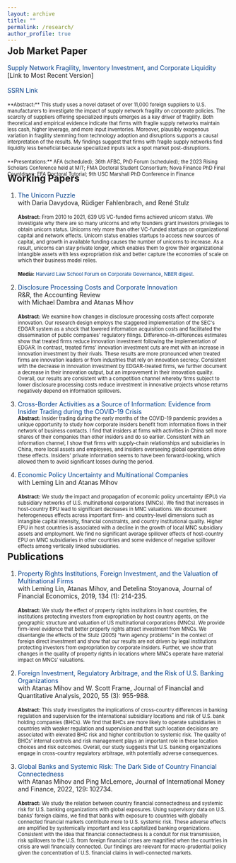```yaml
---
layout: archive
title: ""
permalink: /research/
author_profile: true
---
```

<style>
  h2 {
    margin-top: -0.5em; /* Set margin-top to 0 to reduce the vertical space */
  }
</style>

<h2>Job Market Paper</h2>
<a href="https://leandrosanz.github.io/files/JMP_Supply_Network_Fragility.pdf" style="text-decoration: none; color: rgb(2, 62, 138);">Supply Network Fragility, Inventory Investment, and Corporate Liquidity</a> [Link to Most Recent Version]<br><br>
<a href="http://ssrn.com/abstract=4635488" style="text-decoration: none; color: rgb(2, 62, 138);">SSRN Link</a> <br><br>
<span style="font-size:0.8em;">**Abstract:** This study uses a novel dataset of over 11,000 foreign suppliers to U.S. manufacturers to investigate the impact of supply network fragility on corporate policies. The scarcity of suppliers offering specialized inputs emerges as a key driver of fragility. Both theoretical and empirical evidence indicate that firms with fragile supply networks maintain less cash, higher leverage, and more input inventories. Moreover, plausibly exogenous variation in fragility stemming from technology adoption and disruptions supports a causal interpretation of the results. My findings suggest that firms with fragile supply networks find liquidity less beneficial because specialized inputs lack a spot market post-disruptions.</span>
<br><br>
<span style="font-size:0.8em;">**Presentations:** AFA (scheduled); 36th AFBC, PhD Forum (scheduled); the 2023 Rising Scholars Conference held at MIT; FMA Doctoral Student Consortium; Nova Finance PhD Final Countdown; EFA Doctoral Tutorial; 9th USC Marshall PhD Conference in Finance</span>

## Working Papers

1. <a href="https://papers.ssrn.com/sol3/papers.cfm?abstract_id=4255165" style="text-decoration: none; color: rgb(2, 62, 138);">The Unicorn Puzzle</a> <br />
with Daria Davydova, Rüdiger Fahlenbrach, and René Stulz<br><br>
<span style="font-size:0.8em;">**Abstract:** From 2010 to 2021, 639 US VC-funded firms achieved unicorn status. We investigate why there are so many unicorns and why founders grant investors privileges to obtain unicorn status. Unicorns rely more than other VC-funded startups on organizational capital and network effects. Unicorn status enables startups to access new sources of capital, and growth in available funding causes the number of unicorns to increase. As a result, unicorns can stay private longer, which enables them to grow their organizational intangible assets with less expropriation risk and better capture the economies of scale on which their business model relies.</span>
<br><br>
<span style="font-size:0.8em;">**Media:**  <a href="https://corpgov.law.harvard.edu/2022/11/28/the-unicorn-puzzle/" style="text-decoration: none; color: rgb(2, 62, 138);">Harvard Law School Forum on Corporate Governance</a>,  <a href="https://www.nber.org/digest/20231/what-accounts-proliferation-billion-dollar-startups" style="text-decoration: none; color: rgb(2, 62, 138);">NBER digest</a>.</span>



2. <a href="https://papers.ssrn.com/sol3/papers.cfm?abstract_id=4417411" style="text-decoration: none; color: rgb(2, 62, 138);">Disclosure Processing Costs and Corporate Innovation</a> <br />
R&R, the Accounting Review <br />
with Michael Dambra and Atanas Mihov<br><br>
<span style="font-size:0.8em;">**Abstract:** We examine how changes in disclosure processing costs affect corporate innovation. Our research design employs the staggered implementation of the SEC's EDGAR system as a shock that lowered information acquisition costs and facilitated the dissemination of public companies' regulatory filings. Difference-in-differences estimates show that treated firms reduce innovation investment following the implementation of EDGAR. In contrast, treated firms' innovation investment cuts are met with an increase in innovation investment by their rivals. These results are more pronounced when treated firms are innovation leaders or from industries that rely on innovation secrecy. Consistent with the decrease in innovation investment by EDGAR-treated firms, we further document a decrease in their innovation output, but an improvement in their innovation quality. Overall, our results are consistent with a competition channel whereby firms subject to lower disclosure processing costs reduce investment in innovative projects whose returns negatively depend on information spillovers.</span>

3. <a href="https://papers.ssrn.com/sol3/papers.cfm?abstract_id=3987237" style="text-decoration: none; color: rgb(2, 62, 138);">Cross-Border Activities as a Source of Information: Evidence from Insider Trading during the COVID-19 Crisis</a> <br />
<span style="font-size:0.8em;">**Abstract:** Insider trading during the early months of the COVID-19 pandemic provides a unique opportunity to study how corporate insiders benefit from information flows in their network of business contacts. I find that insiders at firms with activities in China sell more shares of their companies than other insiders and do so earlier. Consistent with an information channel, I show that firms with supply-chain relationships and subsidiaries in China, more local assets and employees, and insiders overseeing global operations drive these effects. Insiders' private information seems to have been forward-looking, which allowed them to avoid significant losses during the period.</span>

4. <a href="https://papers.ssrn.com/sol3/papers.cfm?abstract_id=4060441" style="text-decoration: none; color: rgb(2, 62, 138);">Economic Policy Uncertainty and Multinational Companies</a> <br />
with Leming Lin and Atanas Mihov<br><br>
<span style="font-size:0.8em;">**Abstract:** We study the impact and propagation of economic policy uncertainty (EPU) via subsidiary networks of U.S. multinational corporations (MNCs). We find that increases in host-country EPU lead to significant decreases in MNC valuations. We document heterogeneous effects across important firm- and country-level dimensions such as intangible capital intensity, financial constraints, and country institutional quality. Higher EPU in host countries is associated with a decline in the growth of local MNC subsidiary assets and employment. We find no significant average spillover effects of host-country EPU on MNC subsidiaries in other countries and some evidence of negative spillover effects among vertically linked subsidiaries.</span>

## Publications

1. <a href="https://www.sciencedirect.com/science/article/abs/pii/S0304405X19300558" style="text-decoration: none; color: rgb(2, 62, 138);">Property Rights Institutions, Foreign Investment, and the Valuation of Multinational Firms</a> <br />
with Leming Lin, Atanas Mihov, and Detelina Stoyanova, Journal of Financial Economics, 2019, 134 (1): 214-235.<br><br>
<span style="font-size:0.8em;">**Abstract:** We study the effect of property rights institutions in host countries, the institutions protecting investors from expropriation by host country agents, on the geographic structure and valuation of US multinational corporations (MNCs). We provide firm-level evidence that better property rights attract investment from MNCs. We disentangle the effects of the Stulz (2005) “twin agency problems” in the context of foreign direct investment and show that our results are not driven by legal institutions protecting investors from expropriation by corporate insiders. Further, we show that changes in the quality of property rights in locations where MNCs operate have material impact on MNCs’ valuations.</span>


2. <a href="https://www.cambridge.org/core/journals/journal-of-financial-and-quantitative-analysis/article/foreign-investment-regulatory-arbitrage-and-the-risk-of-us-banking-organizations/30086E27DD5CE2CA391597CEBAF6CA25" style="text-decoration: none; color: rgb(2, 62, 138);">Foreign Investment, Regulatory Arbitrage, and the Risk of U.S. Banking Organizations</a> <br />
with Atanas Mihov and W. Scott Frame, Journal of Financial and Quantitative Analysis, 2020, 55 (3): 955-988.<br><br>
<span style="font-size:0.8em;">**Abstract:** This study investigates the implications of cross-country differences in banking regulation and supervision for the international subsidiary locations and risk of U.S. bank holding companies (BHCs). We find that BHCs are more likely to operate subsidiaries in countries with weaker regulation and supervision and that such location decisions are associated with elevated BHC risk and higher contribution to systemic risk. The quality of BHCs’ internal controls and risk management plays an important role in these location choices and risk outcomes. Overall, our study suggests that U.S. banking organizations engage in cross-country regulatory arbitrage, with potentially adverse consequences.</span>


3. <a href="https://www.sciencedirect.com/science/article/pii/S0261560622001371" style="text-decoration: none; color: rgb(2, 62, 138);">Global Banks and Systemic Risk: The Dark Side of Country Financial Connectedness</a> <br />
with Atanas Mihov and Ping McLemore, Journal of International Money and Finance, 2022, 129: 102734. <br><br>
<span style="font-size:0.8em;">**Abstract:** We study the relation between country financial connectedness and systemic risk for U.S. banking organizations with global exposures. Using supervisory data on U.S. banks’ foreign claims, we find that banks with exposure to countries with globally connected financial markets contribute more to U.S. systemic risk. These adverse effects are amplified by systemically important and less capitalized banking organizations. Consistent with the idea that financial connectedness is a conduit for risk transmission, risk spillovers to the U.S. from foreign financial crises are magnified when the countries in crisis are well financially connected. Our findings are relevant for macro-prudential policy given the concentration of U.S. financial claims in well-connected markets. </span>